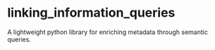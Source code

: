 # linking_information_queries
A lightweight python library for enriching metadata through semantic queries.
